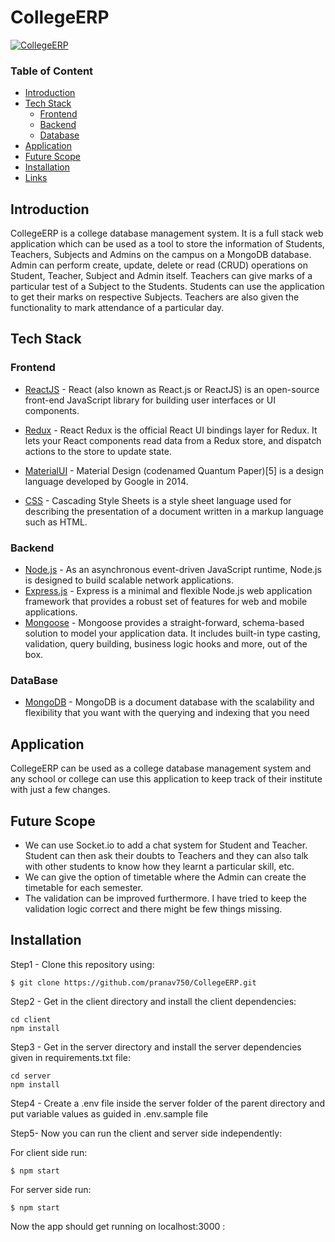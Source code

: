 # **CollegeERP**

[![CollegeERP](https://github.com/pranav750/CollegeERP/blob/main/CollegeERP.gif)](https://drive.google.com/file/d/1XlgEI_yr9hiIXThvzn-HHx6MOoAEOkHC/view?usp=sharing)


### Table of Content

- [Introduction](#Introduction)
- [Tech Stack](#Tech-Stack)
  - [Frontend](#Frontend)
  - [Backend](#Backend)
  - [Database](#DataBase)
- [Application](#Application)
- [Future Scope](#Future-Scope)
- [Installation](#Installation)
- [Links](#Links)

## Introduction

CollegeERP is a college database management system. It is a full stack web application which can be used as a tool to store the information of Students, Teachers, Subjects and Admins on the campus on a MongoDB database. Admin can perform create, update, delete or read (CRUD) operations on Student, Teacher, Subject and Admin itself. Teachers can give marks of a particular test of a Subject to the Students. Students can use the application to get their marks on respective Subjects. Teachers are also given the functionality to mark attendance of a particular day. 

## Tech Stack

### Frontend

- [ReactJS](https://reactjs.org/) - React (also known as React.js or ReactJS) is an open-source front-end JavaScript library for building user interfaces or UI components.

- [Redux](https://react-redux.js.org) - React Redux is the official React UI bindings layer for Redux. It lets your React components read data from a Redux store, and dispatch actions to the store to update state.

- [MaterialUI](https://material-ui.com/) - Material Design (codenamed Quantum Paper)[5] is a design language developed by Google in 2014. 

- [CSS](https://developer.mozilla.org/en-US/docs/Web/CSS) - Cascading Style Sheets is a style sheet language used for describing the presentation of a document written in a markup language such as HTML.

### Backend

- [Node.js](https://nodejs.org/en/) - As an asynchronous event-driven JavaScript runtime, Node.js is designed to build scalable network applications.
- [Express.js](http://expressjs.com) - Express is a minimal and flexible Node.js web application framework that provides a robust set of features for web and mobile applications.
- [Mongoose](https://mongoosejs.com) - Mongoose provides a straight-forward, schema-based solution to model your application data. It includes built-in type casting, validation, query building, business logic hooks and more, out of the box.

### DataBase

- [MongoDB](https://www.mongodb.com) - MongoDB is a document database with the scalability and flexibility that you want with the querying and indexing that you need

## Application

CollegeERP can be used as a college database management system and any school or college can use this application to keep track of their institute with just a few changes.

## Future Scope

- We can use Socket.io to add a chat system for Student and Teacher. Student can then ask their doubts to Teachers and they can also talk with other students to know how they learnt a particular skill, etc.
- We can give the option of timetable where the Admin can create the timetable for each semester.
- The validation can be improved furthermore. I have tried to keep the validation logic correct and there might be few things missing.

## Installation

Step1 - Clone this repository using:

```
$ git clone https://github.com/pranav750/CollegeERP.git
```

Step2 - Get in the client directory and install the client dependencies:

```
cd client
npm install
```

Step3 - Get in the server directory and install the server dependencies given in requirements.txt file:

```
cd server
npm install
```

Step4 - Create a .env file inside the server folder of the parent directory and put variable values as guided in .env.sample file

Step5- Now you can run the client and server side independently:

For client side run:
```
$ npm start
```
For server side run:
```
$ npm start
```
Now the app should get running on localhost:3000 :



